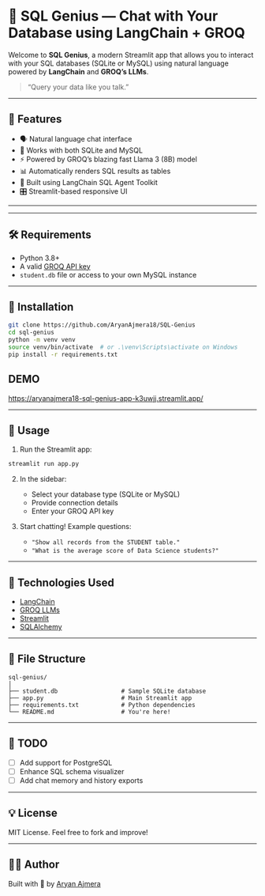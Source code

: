 # 🧠 SQL Genius — Chat with Your Database using LangChain + GROQ

Welcome to **SQL Genius**, a modern Streamlit app that allows you to interact with your SQL databases (SQLite or MySQL) using natural language powered by **LangChain** and **GROQ’s LLMs**.

> “Query your data like you talk.”

---

## 🚀 Features

* 🗣️ Natural language chat interface
* 🔌 Works with both SQLite and MySQL
* ⚡ Powered by GROQ’s blazing fast Llama 3 (8B) model
* 📊 Automatically renders SQL results as tables
* 🧠 Built using LangChain SQL Agent Toolkit
* 🎛️ Streamlit-based responsive UI

---



---

## 🛠️ Requirements

* Python 3.8+
* A valid [GROQ API key](https://console.groq.com/)
* `student.db` file or access to your own MySQL instance

---

## 🧪 Installation

```bash
git clone https://github.com/AryanAjmera18/SQL-Genius
cd sql-genius
python -m venv venv
source venv/bin/activate  # or .\venv\Scripts\activate on Windows
pip install -r requirements.txt
```
## DEMO
https://aryanajmera18-sql-genius-app-k3uwjj.streamlit.app/

---

## 🧠 Usage

1. Run the Streamlit app:

```bash
streamlit run app.py
```

2. In the sidebar:

   * Select your database type (SQLite or MySQL)
   * Provide connection details
   * Enter your GROQ API key

3. Start chatting! Example questions:

   * `"Show all records from the STUDENT table."`
   * `"What is the average score of Data Science students?"`

---

## 🧺 Technologies Used

* [LangChain](https://www.langchain.com/)
* [GROQ LLMs](https://www.groq.com/)
* [Streamlit](https://streamlit.io/)
* [SQLAlchemy](https://www.sqlalchemy.org/)

---

## 📂 File Structure

```
sql-genius/
│
├── student.db                  # Sample SQLite database
├── app.py                      # Main Streamlit app
├── requirements.txt            # Python dependencies
└── README.md                   # You're here!
```

---

## 📌 TODO

* [ ] Add support for PostgreSQL
* [ ] Enhance SQL schema visualizer
* [ ] Add chat memory and history exports

---

## 💡 License

MIT License. Feel free to fork and improve!

---

## 👨‍💼 Author

Built with 💙 by [Aryan Ajmera](https://www.linkedin.com/in/aryan-ajmera-8a8b47263/)
